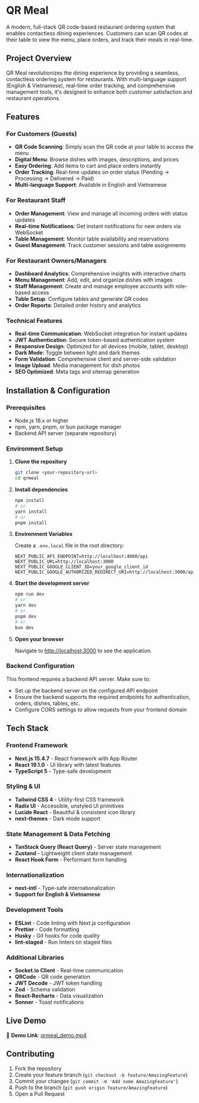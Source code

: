 # QR Meal

A modern, full-stack QR code-based restaurant ordering system that enables contactless dining experiences. Customers can scan QR codes at their table to view the menu, place orders, and track their meals in real-time.

## Project Overview

QR Meal revolutionizes the dining experience by providing a seamless, contactless ordering system for restaurants. With multi-language support (English & Vietnamese), real-time order tracking, and comprehensive management tools, it's designed to enhance both customer satisfaction and restaurant operations.

## Features

### For Customers (Guests)

- **QR Code Scanning**: Simply scan the QR code at your table to access the menu
- **Digital Menu**: Browse dishes with images, descriptions, and prices
- **Easy Ordering**: Add items to cart and place orders instantly
- **Order Tracking**: Real-time updates on order status (Pending → Processing → Delivered → Paid)
- **Multi-language Support**: Available in English and Vietnamese

### For Restaurant Staff

- **Order Management**: View and manage all incoming orders with status updates
- **Real-time Notifications**: Get instant notifications for new orders via WebSocket
- **Table Management**: Monitor table availability and reservations
- **Guest Management**: Track customer sessions and table assignments

### For Restaurant Owners/Managers

- **Dashboard Analytics**: Comprehensive insights with interactive charts
- **Menu Management**: Add, edit, and organize dishes with images
- **Staff Management**: Create and manage employee accounts with role-based access
- **Table Setup**: Configure tables and generate QR codes
- **Order Reports**: Detailed order history and analytics

### Technical Features

- **Real-time Communication**: WebSocket integration for instant updates
- **JWT Authentication**: Secure token-based authentication system
- **Responsive Design**: Optimized for all devices (mobile, tablet, desktop)
- **Dark Mode**: Toggle between light and dark themes
- **Form Validation**: Comprehensive client and server-side validation
- **Image Upload**: Media management for dish photos
- **SEO Optimized**: Meta tags and sitemap generation

## Installation & Configuration

### Prerequisites

- Node.js 18.x or higher
- npm, yarn, pnpm, or bun package manager
- Backend API server (separate repository)

### Environment Setup

1. **Clone the repository**

   ```bash
   git clone <your-repository-url>
   cd qrmeal
   ```

2. **Install dependencies**

   ```bash
   npm install
   # or
   yarn install
   # or
   pnpm install
   ```

3. **Environment Variables**

   Create a `.env.local` file in the root directory:

   ```env
   NEXT_PUBLIC_API_ENDPOINT=http://localhost:4000/api
   NEXT_PUBLIC_URL=http://localhost:3000
   NEXT_PUBLIC_GOOGLE_CLIENT_ID=your_google_client_id
   NEXT_PUBLIC_GOOGLE_AUTHORIZED_REDIRECT_URI=http://localhost:3000/api/auth/login/google
   ```

4. **Start the development server**

   ```bash
   npm run dev
   # or
   yarn dev
   # or
   pnpm dev
   # or
   bun dev
   ```

5. **Open your browser**

   Navigate to [http://localhost:3000](http://localhost:3000) to see the application.

### Backend Configuration

This frontend requires a backend API server. Make sure to:

- Set up the backend server on the configured API endpoint
- Ensure the backend supports the required endpoints for authentication, orders, dishes, tables, etc.
- Configure CORS settings to allow requests from your frontend domain

## Tech Stack

### Frontend Framework

- **Next.js 15.4.7** - React framework with App Router
- **React 19.1.0** - UI library with latest features
- **TypeScript 5** - Type-safe development

### Styling & UI

- **Tailwind CSS 4** - Utility-first CSS framework
- **Radix UI** - Accessible, unstyled UI primitives
- **Lucide React** - Beautiful & consistent icon library
- **next-themes** - Dark mode support

### State Management & Data Fetching

- **TanStack Query (React Query)** - Server state management
- **Zustand** - Lightweight client state management
- **React Hook Form** - Performant form handling

### Internationalization

- **next-intl** - Type-safe internationalization
- **Support for English & Vietnamese**

### Development Tools

- **ESLint** - Code linting with Next.js configuration
- **Prettier** - Code formatting
- **Husky** - Git hooks for code quality
- **lint-staged** - Run linters on staged files

### Additional Libraries

- **Socket.io Client** - Real-time communication
- **QRCode** - QR code generation
- **JWT Decode** - JWT token handling
- **Zod** - Schema validation
- **React-Recharts** - Data visualization
- **Sonner** - Toast notifications

## Live Demo

🔗 **Demo Link**: [qrmeal_demo.mp4](<[http://localhost:example](https://drive.google.com/file/d/12OPtU1yrKCkcswaL9aj47UcuUR1b93-I/view?usp=sharing)>)

## Contributing

1. Fork the repository
2. Create your feature branch (`git checkout -b feature/AmazingFeature`)
3. Commit your changes (`git commit -m 'Add some AmazingFeature'`)
4. Push to the branch (`git push origin feature/AmazingFeature`)
5. Open a Pull Request
